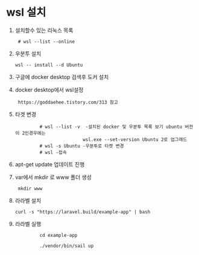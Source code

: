 # wsl 설치
1. 설치할수 있는 리눅스 목록

        # wsl --list --online    

2.  우분투 설치 

        wsl -- install --d Ubuntu

3. 구글에 docker desktop 검색후 도커 설치


4. docker desktop에서 wsl설정

        https://goddaehee.tistory.com/313 참고

5. 타겟 변경

                # wsl --list -v  -설치된 docker 및 우분투 목록 보기 ubuntu 버전이 2인경우에는
                                wsl.exe --set-version Ubuntu 2로 업그래드 
                # wsl -s Ubuntu -우분투로 타켓 변경
                # wsl -접속

6. apt-get update 업데이트 진행

7. var에서 mkdir 로 www 폴더 생성

        mkdir www
8.  라라벨 설치 

        curl -s "https://laravel.build/example-app" | bash

9. 라라벨 실행

                cd example-app

                ./vendor/bin/sail up



